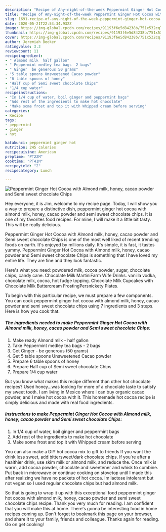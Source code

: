 ```yaml
---
description: "Recipe of Any-night-of-the-week Peppermint Ginger Hot Cocoa with Almond milk, honey, cacao powder and Semi sweet chocolate Chips"
title: "Recipe of Any-night-of-the-week Peppermint Ginger Hot Cocoa with Almond milk, honey, cacao powder and Semi sweet chocolate Chips"
slug: 1691-recipe-of-any-night-of-the-week-peppermint-ginger-hot-cocoa-with-almond-milk-honey-cacao-powder-and-semi-sweet-chocolate-chips
date: 2020-05-21T22:53:34.932Z
image: https://img-global.cpcdn.com/recipes/91193f6e5d84238b/751x532cq70/peppermint-ginger-hot-cocoa-with-almond-milk-honey-cacao-powder-and-semi-sweet-chocolate-chips-recipe-main-photo.jpg
thumbnail: https://img-global.cpcdn.com/recipes/91193f6e5d84238b/751x532cq70/peppermint-ginger-hot-cocoa-with-almond-milk-honey-cacao-powder-and-semi-sweet-chocolate-chips-recipe-main-photo.jpg
cover: https://img-global.cpcdn.com/recipes/91193f6e5d84238b/751x532cq70/peppermint-ginger-hot-cocoa-with-almond-milk-honey-cacao-powder-and-semi-sweet-chocolate-chips-recipe-main-photo.jpg
author: Jeremiah Becker
ratingvalue: 3.3
reviewcount: 11
recipeingredient:
- " Almond milk  half gallon"
- " Peppermint medley tea bags  2 bags"
- " Ginger  be generous 50 grams"
- "5 table spoons Unsweetened Cacao powder"
- "6 table spoons of honey"
- "Half cup of Semi sweet chocolate Chips"
- "1/4 cup water"
recipeinstructions:
- "In 1/4 cup of water, boil ginger and peppermint bags"
- "Add rest of the ingredients to make hot chocolate"
- "Make some frost and top it with Whipped cream before serving"
categories:
- Recipe
tags:
- peppermint
- ginger
- hot

katakunci: peppermint ginger hot 
nutrition: 245 calories
recipecuisine: American
preptime: "PT22M"
cooktime: "PT41M"
recipeyield: "2"
recipecategory: Lunch

---
```



![Peppermint Ginger Hot Cocoa with Almond milk, honey, cacao powder and Semi sweet chocolate Chips](https://img-global.cpcdn.com/recipes/91193f6e5d84238b/751x532cq70/peppermint-ginger-hot-cocoa-with-almond-milk-honey-cacao-powder-and-semi-sweet-chocolate-chips-recipe-main-photo.jpg)

Hey everyone, it is Jim, welcome to my recipe page. Today, I will show you a way to prepare a distinctive dish, peppermint ginger hot cocoa with almond milk, honey, cacao powder and semi sweet chocolate chips. It is one of my favorites food recipes. For mine, I will make it a little bit tasty. This will be really delicious.

Peppermint Ginger Hot Cocoa with Almond milk, honey, cacao powder and Semi sweet chocolate Chips is one of the most well liked of recent trending foods on earth. It's enjoyed by millions daily. It's simple, it is fast, it tastes yummy. Peppermint Ginger Hot Cocoa with Almond milk, honey, cacao powder and Semi sweet chocolate Chips is something that I have loved my entire life. They are fine and they look fantastic.

Here&#39;s what you need: powdered milk, cocoa powder, sugar, chocolate chips, candy cane. Chocolate Milk MartiniFarm Wife Drinks. vanilla vodka, chocolate milk, cocoa, hot fudge topping. Chocolate Milk Cupcakes with Chocolate Milk Buttercream FrostingPersnickety Plates.


To begin with this particular recipe, we must prepare a few components. You can cook peppermint ginger hot cocoa with almond milk, honey, cacao powder and semi sweet chocolate chips using 7 ingredients and 3 steps. Here is how you cook that.

<!--inarticleads1-->

##### The ingredients needed to make Peppermint Ginger Hot Cocoa with Almond milk, honey, cacao powder and Semi sweet chocolate Chips:

1. Make ready  Almond milk - half gallon
1. Take  Peppermint medley tea bags - 2 bags
1. Get  Ginger - be generous (50 grams)
1. Get 5 table spoons Unsweetened Cacao powder
1. Prepare 6 table spoons of honey
1. Prepare Half cup of Semi sweet chocolate Chips
1. Prepare 1/4 cup water


But you know what makes this recipe different than other hot chocolate recipes? Used honey…was looking for more of a chocolate taste to satisfy my sweet tooth. I am living in Mexico where I can buy organic cacao powder, and I make hot cocoa with it. This homemade hot cocoa recipe is simply delicious and made with real food ingredients. 

<!--inarticleads2-->

##### Instructions to make Peppermint Ginger Hot Cocoa with Almond milk, honey, cacao powder and Semi sweet chocolate Chips:

1. In 1/4 cup of water, boil ginger and peppermint bags
1. Add rest of the ingredients to make hot chocolate
1. Make some frost and top it with Whipped cream before serving


You can also make a DIY hot cocoa mix to gift to friends If you want the drink less sweet, add bittersweet/dark chocolate chips. If you&#39;re after a healthier drink, use skim milk or almond milk, and reduce the. Once milk is warm, add cocoa powder, chocolate and sweetener and whisk to combine. Put back in microwave or continue cooking on stovetop until I made this after realizing we have no packets of hot cocoa. Im lactose intolerant but not vegan so I used regular chocolate chips but had almond milk. 

So that is going to wrap it up with this exceptional food peppermint ginger hot cocoa with almond milk, honey, cacao powder and semi sweet chocolate chips recipe. Thank you very much for reading. I am confident that you will make this at home. There's gonna be interesting food in home recipes coming up. Don't forget to bookmark this page on your browser, and share it to your family, friends and colleague. Thanks again for reading. Go on get cooking!
